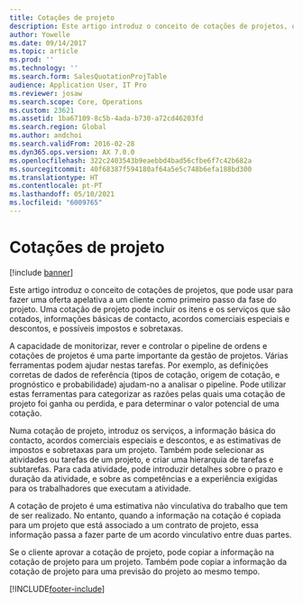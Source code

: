 ```yaml
---
title: Cotações de projeto
description: Este artigo introduz o conceito de cotações de projetos, que pode usar para fazer uma oferta apelativa a um cliente como primeiro passo da fase do projeto. Uma cotação de projeto pode incluir os itens e os serviços que são cotados, informações básicas de contacto, acordos comerciais especiais e descontos, e possíveis impostos e sobretaxas.
author: Yowelle
ms.date: 09/14/2017
ms.topic: article
ms.prod: ''
ms.technology: ''
ms.search.form: SalesQuotationProjTable
audience: Application User, IT Pro
ms.reviewer: josaw
ms.search.scope: Core, Operations
ms.custom: 23621
ms.assetid: 1ba67109-8c5b-4ada-b730-a72cd46203fd
ms.search.region: Global
ms.author: andchoi
ms.search.validFrom: 2016-02-28
ms.dyn365.ops.version: AX 7.0.0
ms.openlocfilehash: 322c2403543b9eaebbd4bad56cfbe6f7c42b682a
ms.sourcegitcommit: 40f68387f594180af64a5e5c748b6efa188bd300
ms.translationtype: HT
ms.contentlocale: pt-PT
ms.lasthandoff: 05/10/2021
ms.locfileid: "6009765"
---
```

# <a name="project-quotations"></a>Cotações de projeto

[!include [banner](../includes/banner.md)]

Este artigo introduz o conceito de cotações de projetos, que pode usar para fazer uma oferta apelativa a um cliente como primeiro passo da fase do projeto. Uma cotação de projeto pode incluir os itens e os serviços que são cotados, informações básicas de contacto, acordos comerciais especiais e descontos, e possíveis impostos e sobretaxas. 

A capacidade de monitorizar, rever e controlar o pipeline de ordens e cotações de projetos é uma parte importante da gestão de projetos. Várias ferramentas podem ajudar nestas tarefas. Por exemplo, as definições corretas de dados de referência (tipos de cotação, origem de cotação, e prognóstico e probabilidade) ajudam-no a analisar o pipeline. Pode utilizar estas ferramentas para categorizar as razões pelas quais uma cotação de projeto foi ganha ou perdida, e para determinar o valor potencial de uma cotação. 

Numa cotação de projeto, introduz os serviços, a informação básica do contacto, acordos comerciais especiais e descontos, e as estimativas de impostos e sobretaxas para um projeto. Também pode selecionar as atividades ou tarefas de um projeto, e criar uma hierarquia de tarefas e subtarefas. Para cada atividade, pode introduzir detalhes sobre o prazo e duração da atividade, e sobre as competências e a experiência exigidas para os trabalhadores que executam a atividade. 

A cotação de projeto é uma estimativa não vinculativa do trabalho que tem de ser realizado. No entanto, quando a informação na cotação é copiada para um projeto que está associado a um contrato de projeto, essa informação passa a fazer parte de um acordo vinculativo entre duas partes. 

Se o cliente aprovar a cotação de projeto, pode copiar a informação na cotação de projeto para um projeto. Também pode copiar a informação da cotação de projeto para uma previsão do projeto ao mesmo tempo.





[!INCLUDE[footer-include](../includes/footer-banner.md)]